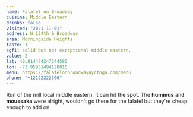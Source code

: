 ```yaml
---
name: Falafel on Broadway
cuisine: Middle Eastern
drinks: false
visited: "2021-11-01"
address: W 124th & Broadway
area: Morningside Heights
taste: 1
sgfi: solid but not exceptional middle eastern.
value: 2
lat: 40.814474247544595
lon: -73.95951494128815
menu: https://falafelonbroadwaynyctogo.com/menu
phone: "+12122222300"
---
```


Run of the mill local middle eastern. It can hit the spot. The **hummus** and **moussaka** were alright, wouldn't go there for the falafel but they're cheap enough to add on.
